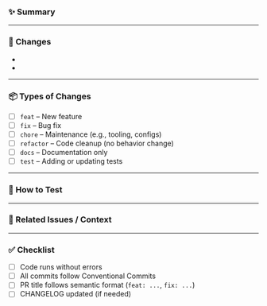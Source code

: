 ### ✨ Summary

<!-- Describe what this PR does and why it matters. What problem does it solve? -->

---

### 🧱 Changes

- <!-- List all significant changes (e.g., added packages, removed legacy files, added templates) -->
- 
---

### 📦 Types of Changes

<!-- Check all that apply -->
- [ ] `feat` – New feature
- [ ] `fix` – Bug fix
- [ ] `chore` – Maintenance (e.g., tooling, configs)
- [ ] `refactor` – Code cleanup (no behavior change)
- [ ] `docs` – Documentation only
- [ ] `test` – Adding or updating tests

---

### 🧪 How to Test

<!-- Provide steps to test the changes locally, in dev/staging, or through unit tests -->

---

### 📎 Related Issues / Context

<!-- Link to related issues or PRs (e.g., Closes #123, Related to #456) -->

---

### ✅ Checklist

- [ ] Code runs without errors
- [ ] All commits follow Conventional Commits
- [ ] PR title follows semantic format (`feat: ...`, `fix: ...`)
- [ ] CHANGELOG updated (if needed)
